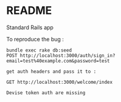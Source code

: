 # README

Standard Rails app

To reproduce the bug :

```
bundle exec rake db:seed
POST http://localhost:3000/auth/sign_in?email=test%40example.com&password=test

get auth headers and pass it to :

GET http://localhost:3000/welcome/index

Devise token auth are missing
```